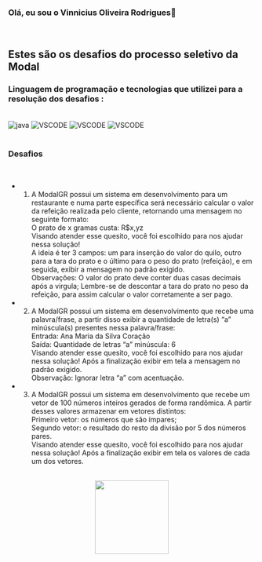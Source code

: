 ### Olá, eu sou o Vinnicius Oliveira Rodrigues👋
<br>

## Estes são os desafios do processo seletivo da Modal



### Linguagem de programação e tecnologias que utilizei para a resolução dos desafios :
<div style="display: inline_block">
<br/>
<img alt="java" src="https://img.shields.io/badge/Java-ED8B00?style=for-the-badge&logo=openjdk&logoColor=white" align = "center">
<img alt="VSCODE" src="https://img.shields.io/badge/Made%20for-VSCode-1f425f.svg" align = "center">
<img alt="VSCODE" src=	"https://img.shields.io/badge/GitHub-100000?style=for-the-badge&logo=github&logoColor=white" align = "center">
<img alt="VSCODE" src=	"https://img.shields.io/badge/GIT-E44C30?style=for-the-badge&logo=git&logoColor=white" align = "center">
</div>
<br/>

### Desafios
<br/>

- 1) A ModalGR possui um sistema em desenvolvimento para um restaurante e numa parte
específica será necessário calcular o valor da refeição realizada pelo cliente, retornando uma
mensagem no seguinte formato: <br/>
O prato de x gramas custa: R$x,yz <br/>
Visando atender esse quesito, você foi escolhido para nos ajudar nessa solução! <br/>
A ideia é ter 3 campos: um para inserção do valor do quilo, outro para a tara do prato e o último
para o peso do prato (refeição), e em seguida, exibir a mensagem no padrão exigido. <br/>
Observações: O valor do prato deve conter duas casas decimais após a virgula;
Lembre-se de descontar a tara do prato no peso da refeição, para assim calcular o
valor corretamente a ser pago.

- 2) A ModalGR possui um sistema em desenvolvimento que recebe uma palavra/frase, a partir
disso exibir a quantidade de letra(s) “a” minúscula(s) presentes nessa palavra/frase: <br/>
Entrada: Ana Maria da Silva Coração <br/>
Saída: Quantidade de letras “a” minúscula: 6  <br/>
Visando atender esse quesito, você foi escolhido para nos ajudar nessa solução!
Após a finalização exibir em tela a mensagem no padrão exigido.
<br/>Observação: Ignorar letra “a” com acentuação.

- 3) A ModalGR possui um sistema em desenvolvimento que recebe um vetor de 100 números
inteiros gerados de forma randômica. A partir desses valores armazenar em vetores distintos: <br/>
Primeiro vetor: os números que são ímpares; <br/>
Segundo vetor: o resultado do resto da divisão por 5 dos números pares. <br/> Visando atender esse quesito, você foi escolhido para nos ajudar nessa solução!
Após a finalização exibir em tela os valores de cada um dos vetores.

<br/>
<div align ="center">
<img src="https://modalgr.webcv.com.br/adm/cliente/uploads/hotsite/1546440636.png" align ="center" height="150px"> </div>
